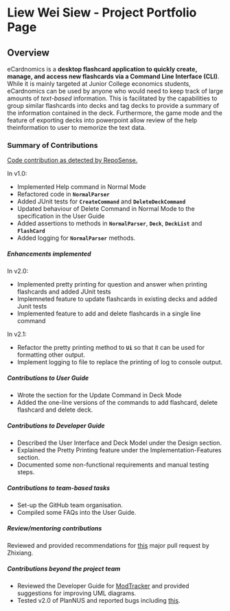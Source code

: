 
# Liew Wei Siew - Project Portfolio Page

## Overview

eCardnomics is a **desktop flashcard application to quickly create, manage, and access new flashcards via a Command
Line Interface (CLI)**. While it is mainly targeted at Junior College economics students, eCardnomics can be used
by anyone who would need to keep track of large amounts of *text-based* information. This is facilitated by the 
capabilities to group similar flashcards into decks and tag decks to provide a summary of the information contained
in the deck. Furthermore, the game mode and the feature of exporting decks into powerpoint allow review of the 
help theinformation to user to memorize the text data.

### Summary of Contributions

[Code contribution as detected by RepoSense.](https://nus-cs2113-ay2021s1.github.io/tp-dashboard/#breakdown=true&search=liewws)

In v1.0:
* Implemented Help command in Normal Mode
* Refactored code in **`NormalParser`**
* Added JUnit tests for **`CreateCommand`** and  **`DeleteDeckCommand`**
* Updated behaviour of Delete Command in Normal Mode to the specification in the User Guide
* Added assertions to methods in **`NormalParser`**, **`Deck`**, **`DeckList`** and **`FlashCard`**
* Added logging for **`NormalParser`** methods.

##### Enhancements implemented

In v2.0:
* Implemented pretty printing for question and answer when printing flashcards and added JUnit tests
* Implemneted feature to update flashcards in existing decks and added Junit tests
* Implemented feature to add and delete flashcards in a single line command

In v2.1:
* Refactor the pretty printing method to **`Ui`** so that it can be used for formatting other output.
* Implement logging to file to replace the printing of log to console output.

##### Contributions to User Guide

* Wrote the section for the Update Command in Deck Mode
* Added the one-line versions of the commands to add flashcard, delete flashcard and delete deck.

##### Contributions to Developer Guide

* Described the User Interface and Deck Model under the Design section.
* Explained the Pretty Printing feature under the Implementation-Features section.
* Documented some non-functional requirements and manual testing steps. 

##### Contributions to team-based tasks

* Set-up the GitHub team organisation.
* Compiled some FAQs into the User Guide.

##### Review/mentoring contributions

Reviewed and provided recommendations for [this](https://github.com/AY2021S1-CS2113-T14-2/tp/pull/94)
major pull request by Zhixiang.

##### Contributions beyond the project team

* Reviewed the Developer Guide for [ModTracker](https://github.com/nus-cs2113-AY2021S1/tp/pull/62) and provided
suggestions for improving UML diagrams.
* Tested v2.0 of PlanNUS and reported bugs including [this](https://github.com/AY2021S1-CS2113T-F12-1/tp/issues/185).
